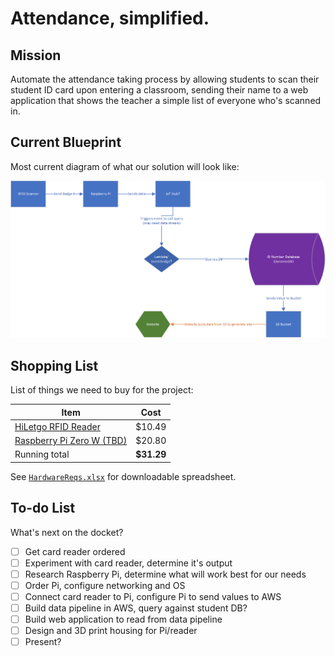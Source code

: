 # Attendance, simplified.

## Mission

Automate the attendance taking process by allowing students to scan their student ID card upon entering a classroom, sending their name to a web application that shows the teacher a simple list of everyone who's scanned in.

## Current Blueprint

Most current diagram of what our solution will look like:

![Current project diagram](Capstone_Diagram.png)

## Shopping List

List of things we need to buy for the project:

| Item | Cost |
|-|-|
|[HiLetgo RFID Reader](https://www.amazon.com/HiLetgo-125Khz-EM4100-Reader-Swipe/dp/B01MZYYDUV/ref=asc_df_B01MZYYDUV/?tag=hyprod-20&linkCode=df0&hvadid=674654857821&hvpos=&hvnetw=g&hvrand=11910253218607601018&hvpone=&hvptwo=&hvqmt=&hvdev=c&hvdvcmdl=&hvlocint=&hvlocphy=9019656&hvtargid=pla-1640410588708&psc=1&mcid=a09c09b05a833b37b181317aefde13cc) | $10.49 |
|[Raspberry Pi Zero W (TBD)](https://www.amazon.com/Raspberry-Pi-Zero-Wireless-model/dp/B06XFZC3BX/ref=asc_df_B06XFZC3BX/?tag=hyprod-20&linkCode=df0&hvadid=312363697617&hvpos=&hvnetw=g&hvrand=12255993669550297530&hvpone=&hvptwo=&hvqmt=&hvdev=c&hvdvcmdl=&hvlocint=&hvlocphy=9019669&hvtargid=pla-405706373744&psc=1&mcid=7c324a0a86243324915c51bfb077f963&tag=&ref=&adgrpid=61916342293&hvpone=&hvptwo=&hvadid=312363697617&hvpos=&hvnetw=g&hvrand=12255993669550297530&hvqmt=&hvdev=c&hvdvcmdl=&hvlocint=&hvlocphy=9019669&hvtargid=pla-405706373744&gclid=Cj0KCQiAqsitBhDlARIsAGMR1Rh3R2iQx6Wp9i3mGJZ7Fr_0tgGDG1drqlVJABb0oX2EUVb8bdxf-iMaAvdREALw_wcB)| $20.80 |
|Running total | **$31.29** |

See [`HardwareReqs.xlsx`](HardwareReqs.xlsx) for downloadable spreadsheet.

## To-do List

What's next on the docket?

- [ ] Get card reader ordered
- [ ] Experiment with card reader, determine it's output
- [ ] Research Raspberry Pi, determine what will work best for our needs
- [ ] Order Pi, configure networking and OS
- [ ] Connect card reader to Pi, configure Pi to send values to AWS
- [ ] Build data pipeline in AWS, query against student DB?
- [ ] Build web application to read from data pipeline
- [ ] Design and 3D print housing for Pi/reader
- [ ] Present?
